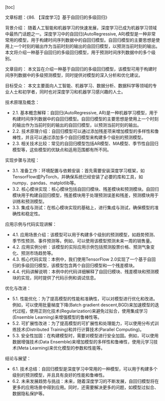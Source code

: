 
[toc]                    
                
                
文章标题：《86. 【深度学习】基于自回归的多级回归》

背景介绍：
随着人工智能和机器学习的快速发展，深度学习已成为机器学习领域中最热门话题之一。深度学习中的自回归(AutoRegressive, AR)模型是一种非常常用的模型，用于构建时间序列数据中的自回归模型。自回归模型的主要思想是使用上一个时刻的输出作为当前时刻的输出的自回归模型，以预测当前时刻的输出。本文将介绍一种基于自回归的多级回归模型，用于预测时间序列数据中的多个级别。

文章目的：
本文旨在介绍一种基于自回归的多级回归模型，该模型可用于构建时间序列数据中的多级预测模型，同时提供对模型的深入分析和优化建议。

目标受众：
本文主要面向人工智能、机器学习、数据分析、数据科学等领域的专业人士和初学者，同时也对深度学习和机器学习感兴趣的人士。

技术原理及概念：

- 2.1. 基本概念解释：自回归(AutoRegressive, AR)是一种机器学习模型，用于构建时间序列数据中的自回归模型。自回归模型的主要思想是使用上一个时刻的输出作为当前时刻的输出的自回归模型，以预测当前时刻的输出。
- 2.2. 技术原理介绍：自回归模型可以通过添加残差项来增加模型的多样性和鲁棒性，并且可以通过添加多个自回归模型来构建多个级别的预测模型。
- 2.3. 相关技术比较：常见的自回归模型包括AR模型、MA模型、季节性自回归模型等，这些模型的优缺点和适用范围都有所不同。

实现步骤与流程：

- 3.1. 准备工作：环境配置与依赖安装：首先需要安装深度学习框架，如TensorFlow或PyTorch，并确保系统已经安装了必要的库和工具，如numpy、pandas、matplotlib等。
- 3.2. 核心模块实现：核心模块包括自回归模块、残差模块和预测模块。自回归模块用于构建自回归模型，残差模块用于处理预测误差和残差，预测模块用于训练和预测模型。
- 3.3. 集成与测试：在核心模块实现的基础上，进行集成与测试，确保模型的准确性和稳定性。

应用示例与代码实现讲解：

- 4.1. 应用场景介绍：该模型可以用于构建多个级别的预测模型，如趋势预测、季节性预测、事件预测等。例如，可以使用该模型预测未来一周的销售量。
- 4.2. 应用实例分析：该模型的实际应用示例包括预测股票价格、预测气象变化、预测市场趋势等。
- 4.3. 核心代码实现：本例中，我们使用TensorFlow 2.0实现了一个基于自回归的多级回归模型，该模型包含两个自回归模型和一个残差模块。
- 4.4. 代码讲解说明：本例中的代码详细解释了自回归模块、残差模块和预测模块的实现，同时提供了代码示例和调试信息。

优化与改进：

- 5.1. 性能优化：为了提高模型的性能和准确性，可以对模型进行优化和改进。例如，可以使用批量梯度下降(Batch gradient descent,BGD)来加速模型的迭代过程，使用正则化技术(Regularization)来避免过拟合，使用集成学习(Ensemble Learning)来增强模型的鲁棒性等。
- 5.2. 可扩展性改进：为了提高模型的可扩展性和处理能力，可以使用分布式训练技术(Distributed Training)和并行计算技术(Parallel Computing)。
- 5.3. 安全性加固：在构建模型时，需要对模型进行安全加固。例如，可以使用数据增强技术(Data Ensemble)来增加模型的多样性和鲁棒性，使用元学习技术(Meta Learning)来优化模型的参数和性能等。

结论与展望：

- 6.1. 技术总结：自回归模型是深度学习中常用的一种模型，可以用于构建多个级别的预测模型，并且具有良好的性能和鲁棒性。
- 6.2. 未来发展趋势与挑战：未来，随着深度学习的不断发展，自回归模型将在更多的应用场景中得到应用。同时，还需要解决更多的问题，如模型过拟合、数据隐私保护等。

